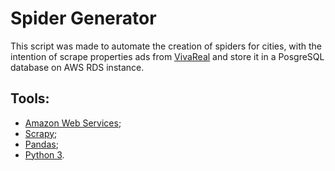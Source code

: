 # Spider Generator

This script was made to automate the creation of spiders for cities, with the intention of scrape 
properties ads from [VivaReal](https://www.vivareal.com.br/) and store it in a PosgreSQL database on AWS RDS instance.

## Tools:

* [Amazon Web Services](https://aws.amazon.com);
* [Scrapy](https://scrapy.org/);
* [Pandas](https://pandas.pydata.org/);
* [Python 3](https://www.python.org/).
